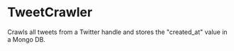 TweetCrawler
============

Crawls all tweets from a Twitter handle and stores the "created_at" value in a Mongo DB.